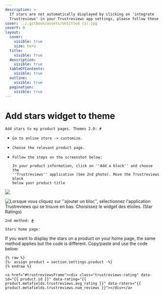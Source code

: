 ```yaml
---
description: >-
  If stars are not automatically displayed by clicking on 'integrate
  Trustreviews' in your Trustreviews app settings, please follow these steps:
cover: ../.gitbook/assets/Untitled (1).jpg
coverY: 0
layout:
  cover:
    visible: true
    size: hero
  title:
    visible: true
  description:
    visible: true
  tableOfContents:
    visible: true
  outline:
    visible: true
  pagination:
    visible: true
---
```


# Add stars widget to theme

```
Add stars to my product pages. Themes 2.0: #
```

* ```
  Go to online store -> customize.
  ```
* ```
  Choose the relevant product page.
  ```
* ```
  Follow the steps on the screenshot below:

  In your product information, click on ''Add a block'' and choose the
  ''Trustreviews'' application (See 2nd photo). Move the Trustreviews block
  below your product title
  ```

![](<../.gitbook/assets/Capture d’écran 2022-06-30 à 15.59.21.png>)

![Lorsque vous cliquez sur ''ajouter un bloc'', sélectionnez l'application Trustreviews qui se trouve en bas. Choisissez le widget des étoiles. (Star Ratings)](<../.gitbook/assets/Capture d’écran 2022-06-30 à 16.01.08.png>)

<pre><code>2nd method: <a data-footnote-ref href="#user-content-fn-1">#</a>
</code></pre>

```
Stars home page:
```

If you want to display the stars on a product on your home page, the same method applies but the code is different. Copy/paste and use the code below:

```
{% raw %}
{%- assign product = section.settings.product -%}
{% endraw %}

<a href="#trustreviewsFrame"><div class="trustreviews-rating" data-id="{{ product.id }}" data-rating="{{ product.metafields.trustreviews.avg_rating }}" data-raters="{{ product.metafields.trustreviews.num_reviews }}"></div></a>
```

[^1]: 
